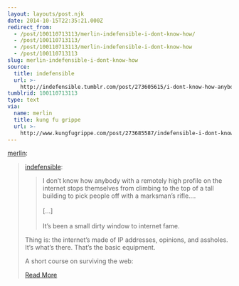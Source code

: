 ```yaml
---
layout: layouts/post.njk
date: 2014-10-15T22:35:21.000Z
redirect_from:
  - /post/100110713113/merlin-indefensible-i-dont-know-how/
  - /post/100110713113/
  - /post/100110713113/merlin-indefensible-i-dont-know-how
  - /post/100110713113
slug: merlin-indefensible-i-dont-know-how
source:
  title: indefensible
  url: >-
    http://indefensible.tumblr.com/post/273605615/i-dont-know-how-anybody-with-a-remotely-high
tumblrid: 100110713113
type: text
via:
  name: merlin
  title: kung fu grippe
  url: >-
    http://www.kungfugrippe.com/post/273685587/indefensible-i-dont-know-how-anybody-with-a
---
```

<p><a href="http://www.kungfugrippe.com/post/273685587/indefensible-i-dont-know-how-anybody-with-a" class="tumblr_blog">merlin</a>:</p>

<blockquote>
<p><a href="http://indefensible.me/post/273605615/i-dont-know-how-anybody-with-a-remotely-high-profile" class="tumblr_blog">indefensible</a>:</p>

<blockquote>
  <p>I don’t know how anybody with a remotely high profile on the internet stops themselves from climbing to the top of a tall building to pick people off with a marksman’s rifle….<br/><br/>
  […]<br/><br/>
  It’s been a small dirty window to internet fame.</p>
</blockquote>

<p>Thing is: the internet’s made of IP addresses, opinions, and assholes. It’s what’s there. That’s the basic equipment.</p>

<p>A short course on surviving the web:</p>

<p><a href="http://www.kungfugrippe.com/post/273685587/indefensible-i-dont-know-how-anybody-with-a">Read More</a></p></blockquote>
